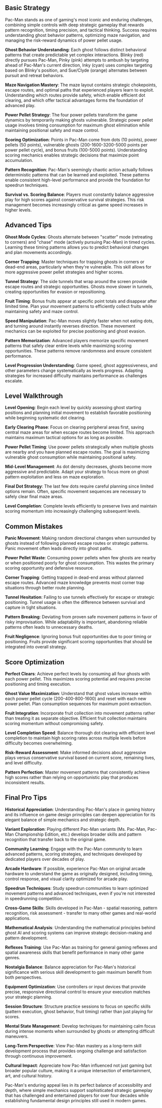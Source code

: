 

## Basic Strategy

Pac-Man stands as one of gaming's most iconic and enduring challenges, combining simple controls with deep strategic gameplay that rewards pattern recognition, timing precision, and tactical thinking. Success requires understanding ghost behavior patterns, optimizing maze navigation, and managing the risk-reward dynamics of power pellet usage.

**Ghost Behavior Understanding**: Each ghost follows distinct behavioral patterns that create predictable yet complex interactions. Blinky (red) directly pursues Pac-Man, Pinky (pink) attempts to ambush by targeting ahead of Pac-Man's current direction, Inky (cyan) uses complex targeting based on Blinky's position, and Sue/Clyde (orange) alternates between pursuit and retreat behaviors.

**Maze Navigation Mastery**: The maze layout contains strategic chokepoints, escape routes, and optimal paths that experienced players learn to exploit. Understanding which routes provide safety, which enable efficient dot clearing, and which offer tactical advantages forms the foundation of advanced play.

**Power Pellet Strategy**: The four power pellets transform the game dynamics by temporarily making ghosts vulnerable. Strategic power pellet usage involves timing consumption for maximum ghost elimination while maintaining positional safety and maze control.

**Scoring Optimization**: Points in Pac-Man come from dots (10 points), power pellets (50 points), vulnerable ghosts (200-1600-3200-5000 points per power pellet cycle), and bonus fruits (100-5000 points). Understanding scoring mechanics enables strategic decisions that maximize point accumulation.

**Pattern Recognition**: Pac-Man's seemingly chaotic action actually follows deterministic patterns that can be learned and exploited. These patterns enable consistent high-level performance and provide the foundation for speedrun techniques.

**Survival vs. Scoring Balance**: Players must constantly balance aggressive play for high scores against conservative survival strategies. This risk management becomes increasingly critical as game speed increases in higher levels.

## Advanced Tips

**Ghost Mode Cycles**: Ghosts alternate between "scatter" mode (retreating to corners) and "chase" mode (actively pursuing Pac-Man) in timed cycles. Learning these timing patterns allows you to predict behavioral changes and plan movements accordingly.

**Corner Trapping**: Master techniques for trapping ghosts in corners or dead-end areas, particularly when they're vulnerable. This skill allows for more aggressive power pellet strategies and higher scores.

**Tunnel Strategy**: The side tunnels that wrap around the screen provide escape routes and strategic opportunities. Ghosts move slower in tunnels, creating opportunities for evasion or repositioning.

**Fruit Timing**: Bonus fruits appear at specific point totals and disappear after limited time. Plan your movement patterns to efficiently collect fruits while maintaining safety and maze control.

**Speed Manipulation**: Pac-Man moves slightly faster when not eating dots, and turning around instantly reverses direction. These movement mechanics can be exploited for precise positioning and ghost evasion.

**Pattern Memorization**: Advanced players memorize specific movement patterns that safely clear entire levels while maximizing scoring opportunities. These patterns remove randomness and ensure consistent performance.

**Level Progression Understanding**: Game speed, ghost aggressiveness, and other parameters change systematically as levels progress. Adapting strategies for increased difficulty maintains performance as challenges escalate.

## Level Walkthrough

**Level Opening**: Begin each level by quickly assessing ghost starting positions and planning initial movement to establish favorable positioning while beginning systematic dot clearing.

**Early Clearing Phase**: Focus on clearing peripheral areas first, saving central maze areas for when escape routes become limited. This approach maintains maximum tactical options for as long as possible.

**Power Pellet Timing**: Use power pellets strategically when multiple ghosts are nearby and you have planned escape routes. The goal is maximizing vulnerable ghost consumption while maintaining positional safety.

**Mid-Level Management**: As dot density decreases, ghosts become more aggressive and predictable. Adapt your strategy to focus more on ghost pattern exploitation and less on maze exploration.

**Final Dot Strategy**: The last few dots require careful planning since limited options remain. Often, specific movement sequences are necessary to safely clear final maze areas.

**Level Completion**: Complete levels efficiently to preserve lives and maintain scoring momentum into increasingly challenging subsequent levels.

## Common Mistakes

**Panic Movement**: Making random directional changes when surrounded by ghosts instead of following planned escape routes or strategic patterns. Panic movement often leads directly into ghost paths.

**Power Pellet Waste**: Consuming power pellets when few ghosts are nearby or when positioned poorly for ghost consumption. This wastes the primary scoring opportunity and defensive resource.

**Corner Trapping**: Getting trapped in dead-end areas without planned escape routes. Advanced maze knowledge prevents most corner trap situations through better route planning.

**Tunnel Hesitation**: Failing to use tunnels effectively for escape or strategic positioning. Tunnel usage is often the difference between survival and capture in tight situations.

**Pattern Breaking**: Deviating from proven safe movement patterns in favor of risky improvisation. While adaptability is important, abandoning reliable patterns often leads to unnecessary deaths.

**Fruit Negligence**: Ignoring bonus fruit opportunities due to poor timing or positioning. Fruits provide significant scoring opportunities that should be integrated into overall strategy.

## Score Optimization

**Perfect Clears**: Achieve perfect levels by consuming all four ghosts with each power pellet. This maximizes scoring potential and requires precise positioning and timing execution.

**Ghost Value Maximization**: Understand that ghost values increase within each power pellet cycle (200-400-800-1600) and reset with each new power pellet. Plan consumption sequences for maximum point extraction.

**Fruit Integration**: Incorporate fruit collection into movement patterns rather than treating it as separate objective. Efficient fruit collection maintains scoring momentum without compromising safety.

**Level Completion Speed**: Balance thorough dot clearing with efficient level completion to maintain high scoring rates across multiple levels before difficulty becomes overwhelming.

**Risk-Reward Assessment**: Make informed decisions about aggressive plays versus conservative survival based on current score, remaining lives, and level difficulty.

**Pattern Perfection**: Master movement patterns that consistently achieve high scores rather than relying on opportunistic play that produces inconsistent results.

## Final Pro Tips

**Historical Appreciation**: Understanding Pac-Man's place in gaming history and its influence on game design principles can deepen appreciation for its elegant balance of simple mechanics and strategic depth.

**Variant Exploration**: Playing different Pac-Man variants (Ms. Pac-Man, Pac-Man Championship Edition, etc.) develops broader skills and pattern recognition that transfer back to the original game.

**Community Learning**: Engage with the Pac-Man community to learn advanced patterns, scoring strategies, and techniques developed by dedicated players over decades of play.

**Arcade Hardware**: If possible, experience Pac-Man on original arcade hardware to understand the game as originally designed, including timing, control response, and visual clarity optimized for arcade play.

**Speedrun Techniques**: Study speedrun communities to learn optimized movement patterns and advanced techniques, even if you're not interested in speedrunning competition.

**Cross-Game Skills**: Skills developed in Pac-Man - spatial reasoning, pattern recognition, risk assessment - transfer to many other games and real-world applications.

**Mathematical Analysis**: Understanding the mathematical principles behind ghost AI and scoring systems can improve strategic decision-making and pattern development.

**Reflexes Training**: Use Pac-Man as training for general gaming reflexes and spatial awareness skills that benefit performance in many other game genres.

**Nostalgia Balance**: Balance appreciation for Pac-Man's historical significance with serious skill development to gain maximum benefit from both perspectives.

**Equipment Optimization**: Use controllers or input devices that provide precise, responsive directional control to ensure your execution matches your strategic planning.

**Session Structure**: Structure practice sessions to focus on specific skills (pattern execution, ghost behavior, fruit timing) rather than just playing for scores.

**Mental State Management**: Develop techniques for maintaining calm focus during intense moments when surrounded by ghosts or attempting difficult maneuvers.

**Long-Term Perspective**: View Pac-Man mastery as a long-term skill development process that provides ongoing challenge and satisfaction through continuous improvement.

**Cultural Impact**: Appreciate how Pac-Man influenced not just gaming but broader popular culture, making it a unique intersection of entertainment, art, and cultural history.

Pac-Man's enduring appeal lies in its perfect balance of accessibility and depth, where simple mechanics support sophisticated strategic gameplay that has challenged and entertained players for over four decades while establishing fundamental design principles still used in modern games.